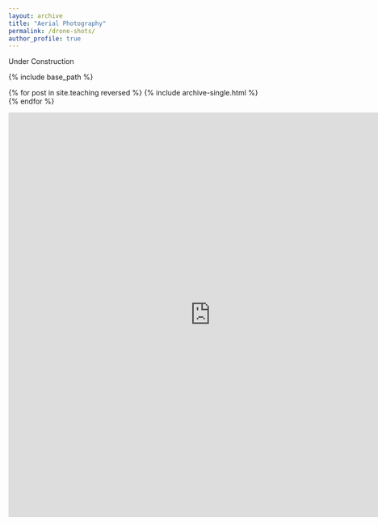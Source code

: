 ```yaml
---
layout: archive
title: "Aerial Photography"
permalink: /drone-shots/
author_profile: true
---
```


Under Construction

{% include base_path %}

{% for post in site.teaching reversed %}
  {% include archive-single.html %}
{% endfor %}

<iframe src="https://www.skypixel.com/photo360s/e4cb5e90-1e36-4dae-a902-9bf22fb9e337" style="border:0px #ffffff none;" name="myiFrame" scrolling="no" frameborder="1" marginheight="200px" marginwidth="0px" height="800px" width="800px" allowfullscreen></iframe>
